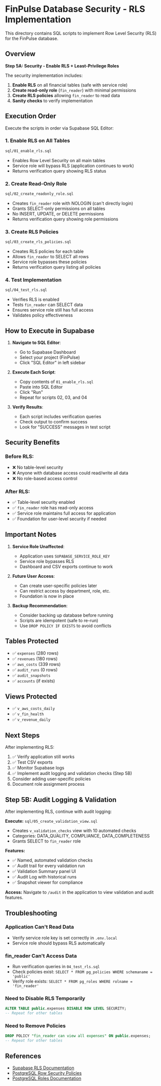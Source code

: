 # FinPulse Database Security - RLS Implementation

This directory contains SQL scripts to implement Row Level Security (RLS) for the FinPulse database.

## Overview

**Step 5A: Security - Enable RLS + Least-Privilege Roles**

The security implementation includes:
1. **Enable RLS** on all financial tables (safe with service role)
2. **Create read-only role** (`fin_reader`) with minimal permissions
3. **Create RLS policies** allowing `fin_reader` to read data
4. **Sanity checks** to verify implementation

## Execution Order

Execute the scripts in order via Supabase SQL Editor:

### 1. Enable RLS on All Tables
```bash
sql/01_enable_rls.sql
```
- Enables Row Level Security on all main tables
- Service role will bypass RLS (application continues to work)
- Returns verification query showing RLS status

### 2. Create Read-Only Role
```bash
sql/02_create_readonly_role.sql
```
- Creates `fin_reader` role with NOLOGIN (can't directly login)
- Grants SELECT-only permissions on all tables
- No INSERT, UPDATE, or DELETE permissions
- Returns verification query showing role permissions

### 3. Create RLS Policies
```bash
sql/03_create_rls_policies.sql
```
- Creates RLS policies for each table
- Allows `fin_reader` to SELECT all rows
- Service role bypasses these policies
- Returns verification query listing all policies

### 4. Test Implementation
```bash
sql/04_test_rls.sql
```
- Verifies RLS is enabled
- Tests `fin_reader` can SELECT data
- Ensures service role still has full access
- Validates policy effectiveness

## How to Execute in Supabase

1. **Navigate to SQL Editor**:
   - Go to Supabase Dashboard
   - Select your project (FinPulse)
   - Click "SQL Editor" in left sidebar

2. **Execute Each Script**:
   - Copy contents of `01_enable_rls.sql`
   - Paste into SQL Editor
   - Click "Run"
   - Repeat for scripts 02, 03, and 04

3. **Verify Results**:
   - Each script includes verification queries
   - Check output to confirm success
   - Look for "SUCCESS" messages in test script

## Security Benefits

### Before RLS:
- ❌ No table-level security
- ❌ Anyone with database access could read/write all data
- ❌ No role-based access control

### After RLS:
- ✅ Table-level security enabled
- ✅ `fin_reader` role has read-only access
- ✅ Service role maintains full access for application
- ✅ Foundation for user-level security if needed

## Important Notes

1. **Service Role Unaffected**:
   - Application uses `SUPABASE_SERVICE_ROLE_KEY`
   - Service role bypasses RLS
   - Dashboard and CSV exports continue to work

2. **Future User Access**:
   - Can create user-specific policies later
   - Can restrict access by department, role, etc.
   - Foundation is now in place

3. **Backup Recommendation**:
   - Consider backing up database before running
   - Scripts are idempotent (safe to re-run)
   - Use `DROP POLICY IF EXISTS` to avoid conflicts

## Tables Protected

- ✅ `expenses` (280 rows)
- ✅ `revenues` (180 rows)
- ✅ `aws_costs` (339 rows)
- ✅ `audit_runs` (0 rows)
- ✅ `audit_snapshots`
- ✅ `accounts` (if exists)

## Views Protected

- ✅ `v_aws_costs_daily`
- ✅ `v_fin_health`
- ✅ `v_revenue_daily`

## Next Steps

After implementing RLS:
1. ✅ Verify application still works
2. ✅ Test CSV exports
3. ✅ Monitor Supabase logs
4. ✅ Implement audit logging and validation checks (Step 5B)
5. Consider adding user-specific policies
6. Document role assignment process

## Step 5B: Audit Logging & Validation

After implementing RLS, continue with audit logging:

**Execute:** `sql/05_create_validation_view.sql`
- Creates `v_validation_checks` view with 10 automated checks
- Categories: DATA_QUALITY, COMPLIANCE, DATA_COMPLETENESS
- Grants SELECT to `fin_reader` role

**Features:**
- ✅ Named, automated validation checks
- ✅ Audit trail for every validation run
- ✅ Validation Summary panel UI
- ✅ Audit Log with historical runs
- ✅ Snapshot viewer for compliance

**Access:**
Navigate to `/audit` in the application to view validation and audit features.

## Troubleshooting

### Application Can't Read Data
- Verify service role key is set correctly in `.env.local`
- Service role should bypass RLS automatically

### fin_reader Can't Access Data
- Run verification queries in `04_test_rls.sql`
- Check policies exist: `SELECT * FROM pg_policies WHERE schemaname = 'public'`
- Verify role exists: `SELECT * FROM pg_roles WHERE rolname = 'fin_reader'`

### Need to Disable RLS Temporarily
```sql
ALTER TABLE public.expenses DISABLE ROW LEVEL SECURITY;
-- Repeat for other tables
```

### Need to Remove Policies
```sql
DROP POLICY "fin_reader can view all expenses" ON public.expenses;
-- Repeat for other tables
```

## References

- [Supabase RLS Documentation](https://supabase.com/docs/guides/auth/row-level-security)
- [PostgreSQL Row Security Policies](https://www.postgresql.org/docs/current/ddl-rowsecurity.html)
- [PostgreSQL Roles Documentation](https://www.postgresql.org/docs/current/user-manag.html)
